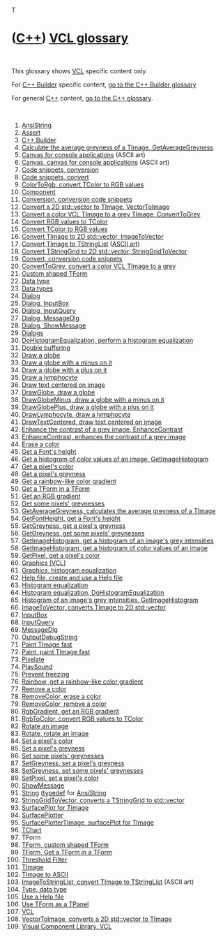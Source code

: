 
 

 

 

 

 

T

([C++](Cpp.md)) [VCL glossary](CppVclGlossary.md)
===================================================

 

This glossary shows [VCL](CppVcl.md) specific content only.

For [C++ Builder](CppBuilder.md) specific content, [go to the C++
Builder glossary](CppBuilderGlossary.md)

For general [C++](Cpp.md) content, [go to the C++
glossary](CppGlossary.md).

 

1.  [AnsiString](CppAnsiString.md)
2.  [Assert](CppAssert.md)
3.  [C++ Builder](CppBuilder.md)
4.  [Calculate the average greyness of a TImage,
    GetAverageGreyness](CppGetAverageGreyness.md)
5.  [Canvas for console applications](CppCanvas.md) (ASCII art)
6.  [Canvas, canvas for console applications](CppCanvas.md) (ASCII art)
7.  [Code snippets, conversion](CppConvert.md)
8.  [Code snippets, convert](CppConvert.md)
9.  [ColorToRgb, convert TColor to RGB values](CppColorToRgb.md)
10. [Component](CppComponent.md)
11. [Conversion, conversion code snippets](CppConvert.md)
12. [Convert a 2D std::vector to TImage,
    VectorToImage](CppVectorToImage.md)
13. [Convert a color VCL TImage to a grey TImage,
    ConvertToGrey](CppConvertToGrey.md)
14. [Convert RGB values to TColor](CppRgbToColor.md)
15. [Convert TColor to RGB values](CppColorToRgb.md)
16. [Convert TImage to 2D std::vector,
    ImageToVector](CppImageToVector.md)
17. [Convert TImage to TStringList](CppImageToStringList.md) ([ASCII
    art](CppAsciiArt.md))
18. [Convert TStringGrid to 2D std::vector,
    StringGridToVector](CppStringGridToVector.md)
19. [Convert, conversion code snippets](CppConvert.md)
20. [ConvertToGrey, convert a color VCL TImage to a
    grey](CppConvertToGrey.md)
21. [Custom shaped TForm](CppTFormCustomShape.md)
22. [Data type](CppVclDataType.md)
23. [Data types](CppVclDataType.md)
24. [Dialog](CppVclDialog.md)
25. [Dialog, InputBox](CppVclInputBox.md)
26. [Dialog, InputQuery](CppVclInputQuery.md)
27. [Dialog, MessageDlg](CppVclMessageDlg.md)
28. [Dialog, ShowMessage](CppVclShowMessage.md)
29. [Dialogs](CppVclDialog.md)
30. [DoHistogramEqualization, perform a histogram
    equalization](CppDoHistogramEqualization.md)
31. [Double buffering](CppDoubleBuffering.md)
32. [Draw a globe](CppDrawGlobe.md)
33. [Draw a globe with a minus on it](CppDrawGlobeMinus.md)
34. [Draw a globe with a plus on it](CppDrawGlobePlus.md)
35. [Draw a lymphocyte](CppDrawLymphocyte.md)
36. [Draw text centered on image](CppDrawTextCentered.md)
37. [DrawGlobe, draw a globe](CppDrawGlobe.md)
38. [DrawGlobeMinus, draw a globe with a minus on
    it](CppDrawGlobeMinus.md)
39. [DrawGlobePlus, draw a globe with a plus on
    it](CppDrawGlobePlus.md)
40. [DrawLymphocyte, draw a lymphocyte](CppDrawLymphocyte.md)
41. [DrawTextCentered, draw text centered on
    image](CppDrawTextCentered.md)
42. [Enhance the contrast of a grey image,
    EnhanceContrast](CppEnhanceContrast.md)
43. [EnhanceContrast, enhances the contrast of a grey
    image](CppEnhanceContrast.md)
44. [Erase a color](CppRemoveColor.md)
45. [Get a Font's height](CppGetFontHeight.md)
46. [Get a histogram of color values of an image,
    GetImageHistogram](CppGetImageHistogram.md)
47. [Get a pixel's color](CppGetPixel.md)
48. [Get a pixel's greyness](CppGetGreyness.md)
49. [Get a rainbow-like color gradient](CppRainbow.md)
50. [Get a TForm in a TForm](CppTFormCustomShape.md)
51. [Get an RGB gradient](CppRgbGradient.md)
52. [Get some pixels' greynesses](CppGetGreyness.md)
53. [GetAverageGreyness, calculates the average greyness of a
    TImage](CppGetAverageGreyness.md)
54. [GetFontHeight, get a Font's height](CppGetFontHeight.md)
55. [GetGreyness, get a pixel's greyness](CppGetGreyness.md)
56. [GetGreyness, get some pixels' greynesses](CppGetGreyness.md)
57. [GetImageHistogram, get a histogram of an image's grey
    intensities](CppGetImageHistogram.md)
58. [GetImageHistogram, get a histogram of color values of an
    image](CppGetImageHistogram.md)
59. [GetPixel, get a pixel's color](CppGetPixel.md)
60. [Graphics (VCL)](CppVclGraphics.md)
61. [Graphics, histogram equalization](CppDoHistogramEqualization.md)
62. [Help file, create and use a Help file](CppHelp.md)
63. [Histogram equalization](CppDoHistogramEqualization.md)
64. [Histogram equalization,
    DoHistogramEqualization](CppDoHistogramEqualization.md)
65. [Histogram of an image's grey intensities,
    GetImageHistogram](CppGetImageHistogram.md)
66. [ImageToVector, converts TImage to 2D
    std::vector](CppImageToVector.md)
67. [InputBox](CppVclInputBox.md)
68. [InputQuery](CppVclInputQuery.md)
69. [MessageDlg](CppVclMessageDlg.md)
70. [OutputDebugString](CppOutputDebugString.md)
71. [Paint TImage fast](CppPaint.md)
72. [Paint, paint TImage fast](CppPaint.md)
73. [Pixelate](CppPixelate.md)
74. [PlaySound](CppPlaySound.md)
75. [Prevent freezing](CppPreventFreezing.md)
76. [Rainbow, get a rainbow-like color gradient](CppRainbow.md)
77. [Remove a color](CppRemoveColor.md)
78. [RemoveColor, erase a color](CppRemoveColor.md)
79. [RemoveColor, remove a color](CppRemoveColor.md)
80. [RgbGradient, get an RGB gradient](CppRgbGradient.md)
81. [RgbToColor, convert RGB values to TColor](CppRgbToColor.md)
82. [Rotate an image](CppRotate.md)
83. [Rotate, rotate an image](CppRotate.md)
84. [Set a pixel's color](CppSetPixel.md)
85. [Set a pixel's greyness](CppSetGreyness.md)
86. [Set some pixels' greynesses](CppSetGreyness.md)
87. [SetGreyness, set a pixel's greyness](CppSetGreyness.md)
88. [SetGreyness, set some pixels' greynesses](CppSetGreyness.md)
89. [SetPixel, set a pixel's color](CppSetPixel.md)
90. [ShowMessage](CppVclShowMessage.md)
91. [String](CppAnsiString.md) ([typedef](CppTypedef.md) for
    [AnsiString](CppAnsiString.md)
92. [StringGridToVector, converts a TStringGrid to
    std::vector](CppStringGridToVector.md)
93. [SurfacePlot for TImage](CppSurfacePlotterTImage.md)
94. [SurfacePlotter](ToolSurfacePlotter.md)
95. [SurfacePlotterTImage, surfacePlot for
    TImage](CppSurfacePlotterTImage.md)
96. [TChart](CppTChart.md)
97. TForm
98. [TForm, custom shaped TForm](CppTFormCustomShape.md)
99. [TForm, Get a TForm in a TForm](CppTFormCustomShape.md)
100. [Threshold Filter](CppThresholdFilter.md)
101. [TImage](CppTImage.md)
102. [TImage to ASCII](CppImageToAscii.md)
103. [ImageToStringList, convert TImage to
    TStringList](CppImageToStringList.md) (ASCII art)
104. [Type, data type](CppDataType.md)
105. [Use a Help file](CppHelp.md)
106. [Use TForm as a TPanel](CppTFormCustomShape.md)
107. [VCL](CppVcl.md)
108. [VectorToImage, converts a 2D std::vector to
    TImage](CppVectorToImage.md)
109. [Visual Component Library, VCL](CppVcl.md)

 

 

 

 

 

 

